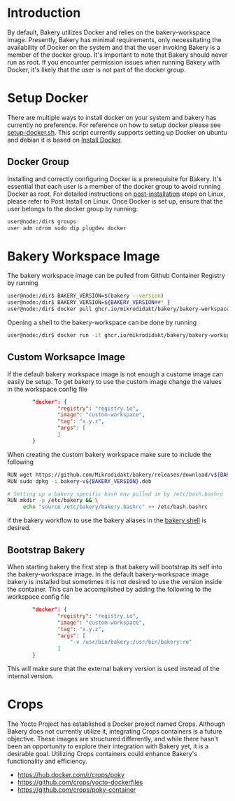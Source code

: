 # Introduction

By default, Bakery utilizes Docker and relies on the bakery-workspace image. Presently, Bakery has minimal requirements, only necessitating the availability of Docker on the system and that the user invoking Bakery is a member of the docker group. It's important to note that Bakery should never run as root. If you encounter permission issues when running Bakery with Docker, it's likely that the user is not part of the docker group.

# Setup Docker

There are multiple ways to install docker on your system and bakery has currently no preference. For reference on how to setup docker please see [setup-docker.sh](https://github.com/Mikrodidakt/bakery/blob/main/scripts/setup-docker.sh). This script currently supports setting up Docker on ubuntu and debian it is based on [Install Docker](https://docs.docker.com/engine/install/).

## Docker Group

Installing and correctly configuring Docker is a prerequisite for Bakery. It's essential that each user is a member of the docker group to avoid running Docker as root. For detailed instructions on [post-installation](https://docs.docker.com/engine/install/linux-postinstall/) steps on Linux, please refer to Post Install on Linux. Once Docker is set up, ensure that the user belongs to the docker group by running:


```bash
user@node:/dir$ groups
user adm cdrom sudo dip plugdev docker
```

# Bakery Workspace Image

The bakery workspace image can be pulled from Github Container Registry by running

```bash
user@node:/dir$ BAKERY_VERSION=$(bakery --version)
user@node:/dir$ BAKERY_VERSION=${BAKERY_VERSION##* }
user@node:/dir$ docker pull ghcr.io/mikrodidakt/bakery/bakery-workspace:${BAKERY_VERSION}
```

Opening a shell to the bakery-workspace can be done by running

```bash
user@node:/dir$ docker run -it ghcr.io/mikrodidakt/bakery/bakery-workspace:${BAKERY_VERSION} /bin/bash
```

## Custom Worksapce Image

If the default bakery workspace image is not enough a custome image can easily be setup. To get bakery to use the custom image change the values in the workspace config file

```json
        "docker": {
                "registry": "registry.io",
                "image": "custom-workspace",
                "tag": "x.y.z",
                "args": [
                ]
        }
```

When creating the custom bakery workspace make sure to include the following

```bash
RUN wget https://github.com/Mikrodidakt/bakery/releases/download/v${BAKERY_VERSION}/bakery-v${BAKERY_VERSION}.deb
RUN sudo dpkg -i bakery-v${BAKERY_VERSION}.deb

# Setting up a bakery specific bash env pulled in by /etc/bash.bashrc 
RUN mkdir -p /etc/bakery && \
     echo "source /etc/bakery/bakery.bashrc" >> /etc/bash.bashrc
```

if the bakery workflow to use the bakery aliases in the [bakery shell](sub-commands.md) is desired.

## Bootstrap Bakery

When starting bakery the first step is that bakery will bootstrap its self into the bakery-workspace image. In the default bakery-workspace image bakery is installed but sometimes it is not desired to use the version inside the container. This can be accomplished by adding the following to the workspace config file

```json
        "docker": {
                "registry": "registry.io",
                "image": "custom-workspace",
                "tag": "x.y.z",
                "args": [
                    "-v /usr/bin/bakery:/usr/bin/bakery:ro"
                ]
        }
```

This will make sure that the external bakery version is used instead of the internal version.

# Crops

The Yocto Project has established a Docker project named Crops. Although Bakery does not currently utilize it, integrating Crops containers is a future objective. These images are structured differently, and while there hasn't been an opportunity to explore their integration with Bakery yet, it is a desirable goal. Utilizing Crops containers could enhance Bakery's functionality and efficiency.

* https://hub.docker.com/r/crops/poky
* https://github.com/crops/yocto-dockerfiles
* https://github.com/crops/poky-container

